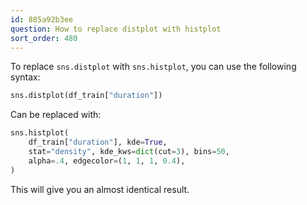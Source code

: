 ```yaml
---
id: 885a92b3ee
question: How to replace distplot with histplot
sort_order: 480
---
```


To replace `sns.distplot` with `sns.histplot`, you can use the following syntax:

```python
sns.distplot(df_train["duration"])
```

Can be replaced with:

```python
sns.histplot(
    df_train["duration"], kde=True,
    stat="density", kde_kws=dict(cut=3), bins=50,
    alpha=.4, edgecolor=(1, 1, 1, 0.4),
)
```

This will give you an almost identical result.